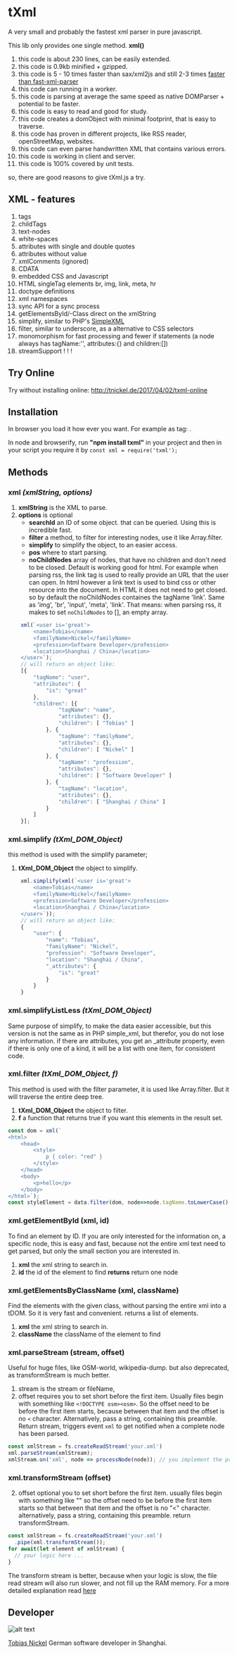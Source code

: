 # tXml
A very small and probably the fastest xml parser in pure javascript.

This lib only provides one single method. **xml()**

1. this code is about 230 lines, can be easily extended. 
2. this code is 0.9kb minified + gzipped.
3. this code is 5 - 10 times faster than sax/xml2js and still 2-3 times [faster than fast-xml-parser](https://github.com/tobiasnickel/fast-xml-parser#benchmark)
4. this code can running in a worker.
5. this code is parsing at average the same speed as native DOMParser + potential to be faster.
6. this code is easy to read and good for study. 
7. this code creates a domObject with minimal footprint, that is easy to traverse.
8. this code has proven in different projects, like RSS reader, openStreetMap, websites.
9. this code can even parse handwritten XML that contains various errors.
10. this code is working in client and server.
11. this code is 100% covered by unit tests.
  
so, there are good reasons to give tXml.js a try. 

## XML - features

  1. tags
  2. childTags
  3. text-nodes
  4. white-spaces
  5. attributes with single and double quotes
  6. attributes without value
  7. xmlComments (ignored)
  8. CDATA
  9. embedded CSS and Javascript
  10. HTML singleTag elements br, img, link, meta, hr
  11. doctype definitions
  12. xml namespaces
  13. sync API for a sync process
  14. getElementsById/-Class direct on the xmlString 
  15. simplify, similar to PHP's [SimpleXML](http://php.net/manual/en/book.simplexml.php)
  16. filter, similar to underscore, as a alternative to CSS selectors
  17. monomorphism for fast processing and fewer if statements (a node always has tagName:'', attributes:{} and children:[])
  18. streamSupport ! ! !

## Try Online

Try without installing online: http://tnickel.de/2017/04/02/txml-online

## Installation
In browser you load it how ever you want. For example as tag: <script src="tXml.min.js"></script>.

In node and browserify, run **"npm install txml"** in your project
and then in your script you require it by `const xml = require('txml');`

## Methods

### **xml** *(xmlString, options)*
1. **xmlString** is the XML to parse.
2. **options** is optional 
    - **searchId** an ID of some object. that can be queried. Using this is incredible fast. 
    - **filter** a method, to filter for interesting nodes, use it like Array.filter.
    - **simplify** to simplify the object, to an easier access.
    - **pos** where to start parsing.
    - **noChildNodes** array of nodes, that have no children and don't need to be closed. Default is working good for html. For example when parsing rss, the link tag is used to really provide an URL that the user can open. In html however a link text is used to bind css or other resource into the document. In HTML it does not need to get closed. so by default the noChildNodes containes the tagName 'link'. Same as 'img', 'br', 'input', 'meta', 'link'. That means: when parsing rss, it makes to set `noChildNodes` to [], an empty array.
```js
    xml(`<user is='great'>
        <name>Tobias</name>
        <familyName>Nickel</familyName>
        <profession>Software Developer</profession>
        <location>Shanghai / China</location>
    </user>`);
    // will return an object like: 
    [{
        "tagName": "user",
        "attributes": {
            "is": "great"
        },
        "children": [{
                "tagName": "name",
                "attributes": {},
                "children": [ "Tobias" ]
            }, {
                "tagName": "familyName",
                "attributes": {},
                "children": [ "Nickel" ]
            }, {
                "tagName": "profession",
                "attributes": {},
                "children": [ "Software Developer" ]
            }, {
                "tagName": "location",
                "attributes": {},
                "children": [ "Shanghai / China" ]
            }
        ]
    }];  
```  

### **xml.simplify** *(tXml_DOM_Object)* 
this method is used with the simplify parameter;
1. **tXml_DOM_Object** the object to simplify.
```js
    xml.simplify(xml(`<user is='great'>
        <name>Tobias</name>
        <familyName>Nickel</familyName>
        <profession>Software Developer</profession>
        <location>Shanghai / China</location>
    </user>`));
    // will return an object like: 
    {
        "user": {
            "name": "Tobias",
            "familyName": "Nickel",
            "profession": "Software Developer",
            "location": "Shanghai / China",
            "_attributes": {
                "is": "great"
            }
        }
    }
```

### **xml.simplifyListLess** *(tXml_DOM_Object)* 
Same purpose of simplify, to make the data easier accessible, but this version is not the same as in PHP simple_xml, but therefor, you do not lose any information. if there are attributes, you get an _attribute property, even if there is only one of a kind, it will be a list with one item, for consistent code.

### **xml.filter** *(tXml_DOM_Object, f)* 
This method is used with the filter parameter, it is used like Array.filter. But it will traverse the entire deep tree.
1. **tXml_DOM_Object** the object to filter.
2. **f** a function that returns true if you want this elements in the result set.
```js
const dom = xml(`
<html>
    <head>
        <style>
            p { color: "red" }
        </style>
    </head>
    <body>
        <p>hello</p>
    </body>
</html>`);
const styleElement = data.filter(dom, node=>node.tagName.toLowerCase() === 'style')[0];
```


### **xml.getElementById** (xml, id) 
To find an element by ID. If you are only interested for the information on, a specific node, this is easy and fast, because not the entire xml text need to get parsed, but only the small section you are interested in.
1. **xml** the xml string to search in.
2. **id** the id of the element to find
**returns** return one node

### **xml.getElementsByClassName** (xml, className) 
Find the elements with the given class, without parsing the entire xml into a tDOM. So it is very fast and convenient. returns a list of elements. 
1. **xml** the xml string to search in.
2. **className** the className of the element to find


### **xml.parseStream** (stream, offset)
Useful for huge files, like OSM-world, wikipedia-dump. but also deprecated, as transformStream is much better.
1. stream is the stream or fileName, 
2. offset requires you to set short before the first item.
    Usually files begin with something like `<!DOCTYPE osm><osm>`. So the offset need to be before the first item starts, because between that item and the offset is no `<` character. Alternatively, pass a string, containing this preamble. Return stream, triggers event `xml` to get notified when a complete node has been parsed.
```js
const xmlStream = fs.createReadStream('your.xml')
xml.parseStream(xmlStream);
xmlStream.on('xml', node => processNode(node)); // you implement the process method
```

### **xml.transformStream** (offset)
2. offset optional you to set short before the first item.
    usually files begin with something like "<!DOCTYPE osm><osm>"
    so the offset need to be before the first item starts so that 
    between that item and the offset is no "<" character.
    alternatively, pass a string, containing this preamble.
return transformStream.
```js
const xmlStream = fs.createReadStream('your.xml')
  .pipe(xml.transformStream());
for await(let element of xmlStream) {
  // your logic here ...
}
```
The transform stream is better, because when your logic is slow, the file read stream will also run slower, and not fill up the RAM memory. For a more detailed explanation read [here](http://tnickel.de/2019/10/15/2019-10-for-async-on-nodejs-streams/)

## Developer

![alt text](https://avatars1.githubusercontent.com/u/4189801?s=150)

[Tobias Nickel](http://tnickel.de/) German software developer in Shanghai. 


